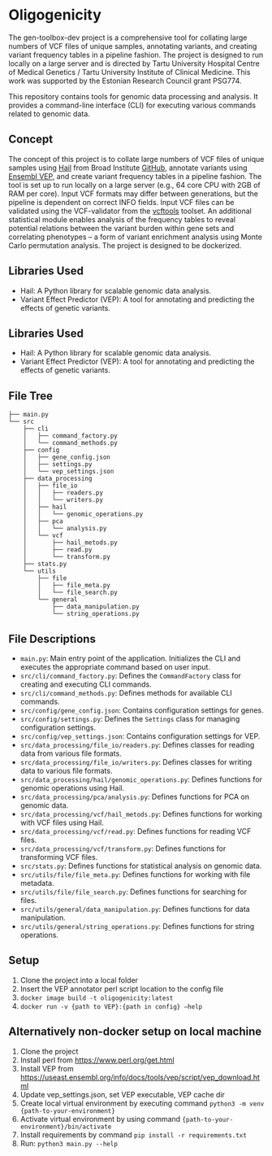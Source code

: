 # Oligogenicity
The gen-toolbox-dev project is a comprehensive tool for collating large numbers of VCF files of unique samples, annotating variants, and creating variant frequency tables in a pipeline fashion. The project is designed to run locally on a large server and is directed by Tartu University Hospital Centre of Medical Genetics / Tartu University Institute of Clinical Medicine. This work was supported by the Estonian Research Council grant PSG774.

This repository contains tools for genomic data processing and analysis. It provides a command-line interface (CLI) for executing various commands related to genomic data.

## Concept

The concept of this project is to collate large numbers of VCF files of unique samples using [Hail](https://hail.is/) from Broad Institute [GitHub](https://github.com/hail-is/hail), annotate variants using [Ensembl VEP](https://www.ensembl.org/info/docs/tools/vep/index.html), and create variant frequency tables in a pipeline fashion. The tool is set up to run locally on a large server (e.g., 64 core CPU with 2GB of RAM per core). Input VCF formats may differ between generations, but the pipeline is dependent on correct INFO fields. Input VCF files can be validated using the VCF-validator from the [vcftools](https://vcftools.github.io/index.html) toolset. An additional statistical module enables analysis of the frequency tables to reveal potential relations between the variant burden within gene sets and correlating phenotypes – a form of variant enrichment analysis using Monte Carlo permutation analysis. The project is designed to be dockerized.

## Libraries Used

- Hail: A Python library for scalable genomic data analysis.
- Variant Effect Predictor (VEP): A tool for annotating and predicting the effects of genetic variants.


## Libraries Used

- Hail: A Python library for scalable genomic data analysis.
- Variant Effect Predictor (VEP): A tool for annotating and predicting the effects of genetic variants.

## File Tree

```
├── main.py
└── src
    ├── cli
    │   ├── command_factory.py
    │   └── command_methods.py
    ├── config
    │   ├── gene_config.json
    │   ├── settings.py
    │   └── vep_settings.json
    ├── data_processing
    │   ├── file_io
    │   │   ├── readers.py
    │   │   └── writers.py
    │   ├── hail
    │   │   └── genomic_operations.py
    │   ├── pca
    │   │   └── analysis.py
    │   └── vcf
    │       ├── hail_metods.py
    │       ├── read.py
    │       └── transform.py
    ├── stats.py
    └── utils
        ├── file
        │   ├── file_meta.py
        │   └── file_search.py
        └── general
            ├── data_manipulation.py
            └── string_operations.py
```

## File Descriptions

- `main.py`: Main entry point of the application. Initializes the CLI and executes the appropriate command based on user input.
- `src/cli/command_factory.py`: Defines the `CommandFactory` class for creating and executing CLI commands.
- `src/cli/command_methods.py`: Defines methods for available CLI commands.
- `src/config/gene_config.json`: Contains configuration settings for genes.
- `src/config/settings.py`: Defines the `Settings` class for managing configuration settings.
- `src/config/vep_settings.json`: Contains configuration settings for VEP.
- `src/data_processing/file_io/readers.py`: Defines classes for reading data from various file formats.
- `src/data_processing/file_io/writers.py`: Defines classes for writing data to various file formats.
- `src/data_processing/hail/genomic_operations.py`: Defines functions for genomic operations using Hail.
- `src/data_processing/pca/analysis.py`: Defines functions for PCA on genomic data.
- `src/data_processing/vcf/hail_metods.py`: Defines functions for working with VCF files using Hail.
- `src/data_processing/vcf/read.py`: Defines functions for reading VCF files.
- `src/data_processing/vcf/transform.py`: Defines functions for transforming VCF files.
- `src/stats.py`: Defines functions for statistical analysis on genomic data.
- `src/utils/file/file_meta.py`: Defines functions for working with file metadata.
- `src/utils/file/file_search.py`: Defines functions for searching for files.
- `src/utils/general/data_manipulation.py`: Defines functions for data manipulation.
- `src/utils/general/string_operations.py`: Defines functions for string operations.

## Setup
1.	Clone the project into a local folder
2.	Insert the VEP annotator perl script location to the config file
3. `docker image build -t oligogenicity:latest`
4. `docker run -v {path to VEP}:{path in config} –help`

## Alternatively non-docker setup on local machine
1. Clone the project
2. Install perl from https://www.perl.org/get.html
3. Install VEP from https://useast.ensembl.org/info/docs/tools/vep/script/vep_download.html
4. Update vep_settings.json, set VEP executable, VEP cache dir 
5. Create local virtual environment by executing command `python3 -m venv {path-to-your-environment} `
6. Activate virtual environment by using command `{path-to-your-environment}/bin/activate `
7. Install requirements by command `pip install -r requirements.txt`
8. Run: `python3 main.py --help`

